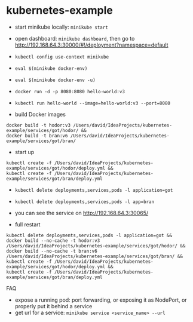 # kubernetes-example

- start minikube locally: `minikube start`
- open dashboard: `minikube dashboard`, then go to http://192.168.64.3:30000/#!/deployment?namespace=default

- `kubectl config use-context minikube`
- `eval $(minikube docker-env)`
- `eval $(minikube docker-env -u)`
- `docker run -d -p 8080:8080 hello-world:v3`
- `kubectl run hello-world --image=hello-world:v3 --port=8080`

- build Docker images
```
docker build -t hodor:v3 /Users/david/IdeaProjects/kubernetes-example/services/got/hodor/ &&
docker build -t bran:v6 /Users/david/IdeaProjects/kubernetes-example/services/got/bran/
```
- start up
```
kubectl create -f /Users/david/IdeaProjects/kubernetes-example/services/got/hodor/deploy.yml &&
kubectl create -f /Users/david/IdeaProjects/kubernetes-example/services/got/bran/deploy.yml
```

- `kubectl delete deployments,services,pods -l application=got`

- `kubectl delete deployments,services,pods -l app=bran`

- you can see the service on http://192.168.64.3:30065/

- full restart
```
kubectl delete deployments,services,pods -l application=got &&
docker build --no-cache -t hodor:v3 /Users/david/IdeaProjects/kubernetes-example/services/got/hodor/ &&
docker build --no-cache -t bran:v6 /Users/david/IdeaProjects/kubernetes-example/services/got/bran/ &&
kubectl create -f /Users/david/IdeaProjects/kubernetes-example/services/got/hodor/deploy.yml &&
kubectl create -f /Users/david/IdeaProjects/kubernetes-example/services/got/bran/deploy.yml
```

FAQ

- expose a running pod: port forwarding, or exposing it as NodePort, or properly put it behind a service
- get url for a service: `minikube service <service_name> --url`